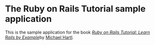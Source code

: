 #   The Ruby on Rails Tutorial sample application
This is the sample application for the book
[*Ruby on Rails Tutorial: Learn Rails by Example*](http://www.railstutorial.org/)by [Michael Hartl](http://www.michaelhartl.com/).

